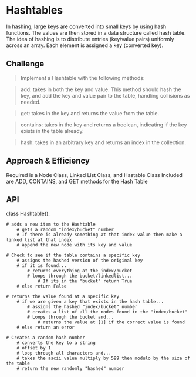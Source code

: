 # Hashtables

In hashing, large keys are converted into small keys by using hash functions. The values are then stored in a data structure called hash table. The idea of hashing is to distribute entries (key/value pairs) uniformly across an array. Each element is assigned a key (converted key).

## Challenge

> Implement a Hashtable with the following methods:

> add: takes in both the key and value. This method should hash the key, and add the key and value pair to the table, handling collisions as needed.

> get: takes in the key and returns the value from the table.

> contains: takes in the key and returns a boolean, indicating if the key exists in the table already.

> hash: takes in an arbitrary key and returns an index in the collection.

## Approach & Efficiency
Required is a Node Class, Linked List Class, and Hastable Class
Included are ADD, CONTAINS, and GET methods for the Hash Table

## API
class Hashtable():

    # adds a new item to the Hashtable
        # gets a random "index/bucket" number
        # If there is already something at that index value then make a linked list at that index
        # append the new node with its key and value

    # Check to see if the table contains a specific key
        # assigns the hashed version of the original key
        # if it is found...
            # returns everything at the index/bucket
            # loops through the bucket/linkedlist...
                # If its in the "bucket" return True
        # else return False

    # returns the value found at a specific key
        # if we are given a key that exists in the hash table...
            # assigns the hashed "index/bucket" number
            # creates a list of all the nodes found in the "index/bucket"
            # Loops through the bucket and...
                # returns the value at [1] if the correct value is found
        # else return an error

    # Creates a random hash number
        # converts the key to a string
        # offset by 1
        # loop through all characters and...
        # takes the ascii value multiply by 599 then modulo by the size of the table
        # return the new randomly "hashed" number
